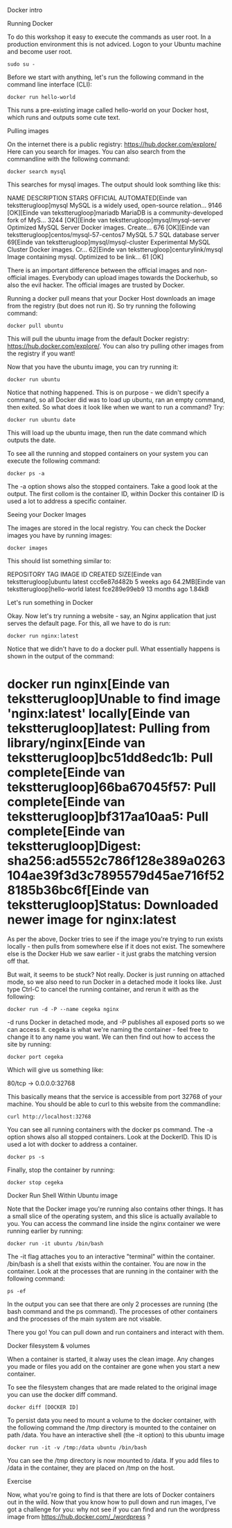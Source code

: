 Docker intro 

Running Docker 

To do this workshop it easy to execute the commands as user root. In a production environment this is not adviced. Logon to your Ubuntu machine and become user root. 
```
sudo su - 
```
Before we start with anything, let's run the following command in the command line interface (CLI): 
```
docker run hello-world 
```
This runs a pre-existing image called hello-world on your Docker host, which runs and outputs some cute text. 

Pulling images 

On the internet there is a public registry: https://hub.docker.com/explore/ Here can you search for images. You can also search from the commandline with the following command: 
```
docker search mysql 
```
This searches for mysql images. The output should look somthing like this: 

NAME                              DESCRIPTION                                     STARS               OFFICIAL          AUTOMATED[Einde van tekstterugloop]mysql                             MySQL is a widely used, open-source relation…   9146                [OK][Einde van tekstterugloop]mariadb                           MariaDB is a community-developed fork of MyS…   3244                [OK][Einde van tekstterugloop]mysql/mysql-server                Optimized MySQL Server Docker images. Create…   676                                     [OK][Einde van tekstterugloop]centos/mysql-57-centos7           MySQL 5.7 SQL database server                   69[Einde van tekstterugloop]mysql/mysql-cluster               Experimental MySQL Cluster Docker images. Cr…   62[Einde van tekstterugloop]centurylink/mysql                 Image containing mysql. Optimized to be link…   61                                      [OK] 

There is an important difference between the official images and non-official images. Everybody can upload images towards the Dockerhub, so also the evil hacker. The official images are trusted by Docker. 

Running a docker pull means that your Docker Host downloads an image from the registry (but does not run it). So try running the following command: 
```
docker pull ubuntu 
```
This will pull the ubuntu image from the default Docker registry: https://hub.docker.com/explore/. You can also try pulling other images from the registry if you want! 

Now that you have the ubuntu image, you can try running it: 
```
docker run ubuntu 
```
Notice that nothing happened. This is on purpose - we didn't specify a command, so all Docker did was to load up ubuntu, ran an empty command, then exited. So what does it look like when we want to run a command? Try: 
```
docker run ubuntu date 
```
This will load up the ubuntu image, then run the date command which outputs the date. 

To see all the running and stopped containers on your system you can execute the following command: 
```
docker ps -a 
```
The -a option shows also the stopped containers. Take a good look at the output. The first collom is the container ID, within Docker this container ID is used a lot to address a specific container. 

Seeing your Docker Images 

The images are stored in the local registry. You can check the Docker images you have by running images: 
```
docker images 
```
This should list something similar to: 

REPOSITORY          TAG                 IMAGE ID            CREATED             SIZE[Einde van tekstterugloop]ubuntu              latest              ccc6e87d482b        5 weeks ago         64.2MB[Einde van tekstterugloop]hello-world         latest              fce289e99eb9        13 months ago       1.84kB 

Let's run something in Docker 

Okay. Now let's try running a website - say, an Nginx application that just serves the default page. For this, all we have to do is run: 
```
docker run nginx:latest 
```
Notice that we didn't have to do a docker pull. What essentially happens is shown in the output of the command: 

# docker run nginx[Einde van tekstterugloop]Unable to find image 'nginx:latest' locally[Einde van tekstterugloop]latest: Pulling from library/nginx[Einde van tekstterugloop]bc51dd8edc1b: Pull complete[Einde van tekstterugloop]66ba67045f57: Pull complete[Einde van tekstterugloop]bf317aa10aa5: Pull complete[Einde van tekstterugloop]Digest: sha256:ad5552c786f128e389a0263104ae39f3d3c7895579d45ae716f528185b36bc6f[Einde van tekstterugloop]Status: Downloaded newer image for nginx:latest 

As per the above, Docker tries to see if the image you're trying to run exists locally - then pulls from somewhere else if it does not exist. The somewhere else is the Docker Hub we saw earlier - it just grabs the matching version off that. 

But wait, it seems to be stuck? Not really. Docker is just running on attached mode, so we also need to run Docker in a detached mode it looks like. Just type Ctrl-C to cancel the running container, and rerun it with as the following: 
```
docker run -d -P --name cegeka nginx 
```
-d runs Docker in detached mode, and -P publishes all exposed ports so we can access it. cegeka is what we're naming the container - feel free to change it to any name you want. We can then find out how to access the site by running: 
```
docker port cegeka 
```
Which will give us something like: 

80/tcp -> 0.0.0.0:32768 

This basically means that the service is accessible from port 32768 of your machine. You should be able to curl to this website from the commandline: 
```
curl http://localhost:32768 
```
You can see all running containers with the docker ps command. The -a option shows also all stopped containers. Look at the DockerID. This ID is used a lot with docker to address a container. 
```
docker ps -s 
```
Finally, stop the container by running: 
```
docker stop cegeka 
```
Docker Run Shell Within Ubuntu image 

Note that the Docker image you're running also contains other things. It has a small slice of the operating system, and this slice is actually available to you. You can access the command line inside the nginx container we were running earlier by running: 
```
docker run -it ubuntu /bin/bash 
```
The -it flag attaches you to an interactive "terminal" within the container. /bin/bash is a shell that exists within the container. You are now in the container. Look at the processes that are running in the container with the following command: 
```
ps -ef  
```
In the output you can see that there are only 2 processes are running (the bash command and the ps command). The processes of other containers and the processes of the main system are not visable. 

There you go! You can pull down and run containers and interact with them. 

Docker filesystem & volumes 

When a container is started, it alway uses the clean image. Any changes you made or files you add on the container are gone when you start a new container. 

To see the filesystem changes that are made related to the original image you can use the docker diff command. 
```
docker diff [DOCKER ID] 
```
To persist data you need to mount a volume to the docker container, with the following command the /tmp directory is mounted to the container on path /data. You have an interactive shell (the -it option) to this ubuntu image 
```
docker run -it -v /tmp:/data ubuntu /bin/bash 
```
You can see the /tmp directory is now mounted to /data. If you add files to /data in the container, they are placed on /tmp on the host. 

Exercise 

Now, what you're going to find is that there are lots of Docker containers out in the wild. Now that you know how to pull down and run images, I've got a challenge for you: why not see if you can find and run the wordpress image from https://hub.docker.com/_/wordpress ? 
